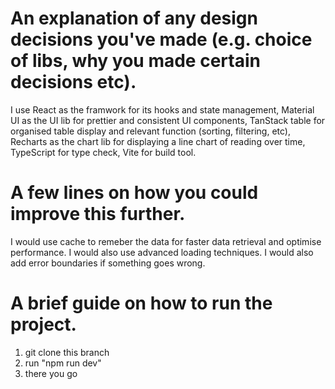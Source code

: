 # An explanation of any design decisions you've made (e.g. choice of libs, why you made certain decisions etc).
I use React as the framwork for its hooks and state management, Material UI as the UI lib for prettier and consistent UI components, TanStack table for organised table display and relevant function (sorting, filtering, etc), Recharts as the chart lib for displaying a line chart of reading over time, TypeScript for type check, Vite for build tool. 

# A few lines on how you could improve this further.
I would use cache to remeber the data for faster data retrieval and optimise performance. 
I would also use advanced loading techniques.
I would also add error boundaries if something goes wrong. 

# A brief guide on how to run the project.
1. git clone this branch
2. run "npm run dev"
3. there you go
